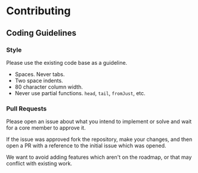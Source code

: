 # Contributing

## Coding Guidelines

### Style

Please use the existing code base as a guideline.

- Spaces. Never tabs.
- Two space indents.
- 80 character column width.
- Never use partial functions. `head`, `tail`, `fromJust`, etc.

### Pull Requests

Please open an issue about what you intend to implement or solve and wait for a
core member to approve it.

If the issue was approved fork the repository, make your changes, and then open
a PR with a reference to the initial issue which was opened.

We want to avoid adding features which aren't on the roadmap, or that may
conflict with existing work.
